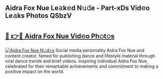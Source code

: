 ## Aidra Fox Nue Le𝚊k𝚎d N𝚞𝚍e - Part-xDs Vid𝚎o Le𝚊ks Photos QSbzV

# <h2><a href="http://fb8kfw.evod.top/?m=Aidra+Fox+Nue">🔗 👉🔴 Aidra Fox Nue Vid𝚎o Ph𝚘t𝚘s</a></h2>

[![Aidra Fox Nue N𝚞d𝚎s](https://i.imgur.com/8V9OHl7.gif)](http://fb8kfw.evod.top/?m=Aidra+Fox+Nue)
Social media personality Aidra Fox Nue and content creator, famed for publishing dance and lifestyle material through viral dance trends and brief videos. Inspiring individual Aidra Fox Nue, celebrated for their remarkable achievements and commitment to making a positive impact on the world. 
